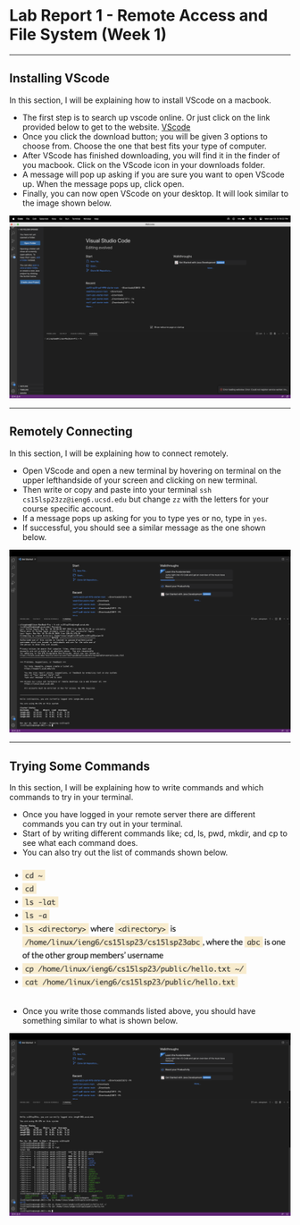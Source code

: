 # Lab Report 1 - Remote Access and File System (Week 1)
---

## Installing VScode
In this section, I will be explaining how to install VScode on a macbook.

* The first step is to search up vscode online. Or just click on the link provided below to get to the website.
[VScode](https://code.visualstudio.com/)
* Once you click the download button; you will be given 3 options to choose from. Choose the one that best fits your type of computer.
* After VScode has finished downloading, you will find it in the finder of you macbook. Click on the VScode icon in your downloads folder.
* A message will pop up asking if you are sure you want to open VScode up. When the message pops up, click open.
* Finally, you can now open VScode on your desktop. It will look similar to the image shown below.

![VScode open img](VScode-open.png)

---

## Remotely Connecting
In this section, I will be explaining how to connect remotely.

* Open VScode and open a new terminal by hovering on terminal on the upper lefthandside of your screen and clicking on new terminal.
* Then write or copy and paste into your terminal `ssh cs15lsp23zz@ieng6.ucsd.edu` but change `zz` with the letters for your course specific account.
* If a message pops up asking for you to type yes or no, type in `yes`.
* If successful, you should see a similar message as the one shown below.

![Remotely Connecting](RemotelyConnecting.png)

---

## Trying Some Commands
In this section, I will be explaining how to write commands and which commands to try in your terminal.

* Once you have logged in your remote server there are different commands you can try out in your terminal.
* Start of by writing different commands like; cd, ls, pwd, mkdir, and cp to see what each command does.
* You can also try out the list of commands shown below.

![list of commands](list.png)

* Once you write those commands listed above, you should have something similar to what is shown below.

![Command results](results.png)

